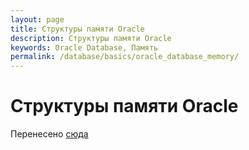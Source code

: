 ```yaml
---
layout: page
title: Структуры памяти Oracle
description: Структуры памяти Oracle
keywords: Oracle Database, Память
permalink: /database/basics/oracle_database_memory/
---
```


# Структуры памяти Oracle

Перенесено <a href="/docs/architecture/memory/">сюда</a>
